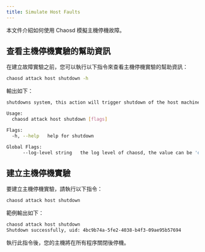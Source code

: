 ```yaml
---
title: Simulate Host Faults
---
```


本文件介紹如何使用 Chaosd 模擬主機停機故障。

## 查看主機停機實驗的幫助資訊

在建立故障實驗之前，您可以執行以下指令來查看主機停機實驗的幫助資訊：

```bash
chaosd attack host shutdown -h
```

輸出如下：

```bash
shutdowns system, this action will trigger shutdown of the host machine

Usage:
  chaosd attack host shutdown [flags]

Flags:
  -h, --help   help for shutdown

Global Flags:
      --log-level string   the log level of chaosd, the value can be 'debug', 'info', 'warn' and 'error'
```

## 建立主機停機實驗

要建立主機停機實驗，請執行以下指令：

```bash
chaosd attack host shutdown
```

範例輸出如下：

```bash
chaosd attack host shutdown
Shutdown successfully, uid: 4bc9b74a-5fe2-4038-b4f3-09ae95b57694
```

執行此指令後，您的主機將在所有程序關閉後停機。